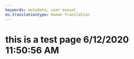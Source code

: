 ```yaml
---
keywords: metadata, user manual
ms.translationtype: Human Translation
---
```

# this is a test page 6/12/2020 11:50:56 AM